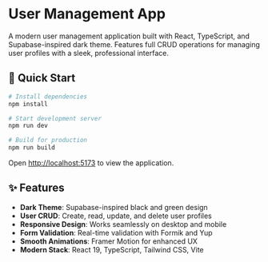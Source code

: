 # User Management App

A modern user management application built with React, TypeScript, and Supabase-inspired dark theme. Features full CRUD operations for managing user profiles with a sleek, professional interface.

## 🚀 Quick Start

```bash
# Install dependencies
npm install

# Start development server
npm run dev

# Build for production
npm run build
```

Open [http://localhost:5173](http://localhost:5173) to view the application.

## ✨ Features

- **Dark Theme**: Supabase-inspired black and green design
- **User CRUD**: Create, read, update, and delete user profiles
- **Responsive Design**: Works seamlessly on desktop and mobile
- **Form Validation**: Real-time validation with Formik and Yup
- **Smooth Animations**: Framer Motion for enhanced UX
- **Modern Stack**: React 19, TypeScript, Tailwind CSS, Vite

